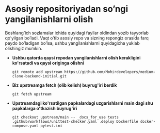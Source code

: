 # Asosiy repositoriyadan so’ngi yangilanishlarni olish

Boshlang’ich sozlamalar ichida quyidagi fayllar oldindan yozib tayyorlab qo’yilgan bo’ladi. Vaqt o’tib asosiy repo va sizning repongiz orasida farq paydo bo’ladigan bo’lsa, ushbu yangilanishlarni quyidagicha yuklab olishingiz mumkin.

- **Ushbu qatorda qaysi repodan yangilanishlarni olish kerakligini ko'rsatadi va qaysi originga olishni**
    ```
    git remote add upstream https://github.com/Mohirdevelopers/medium-clone-backend-initial.git
    ```

- **Biz upstreamga fetch (olib kelish) buyrug'iri berdik**
    ```
    git fetch upstream
    ```

- **Upstreamdagi ko'rsatilgan papkalardagi uzgarishlarni main dagi shu papkalarga o'tkazish buyrug'iri**
   ```
   git checkout upstream/main -- _docs_for_use tests .github/workflows/unittest-checker.yaml .deploy Dockerfile docker-compose.yaml pytest.ini
   ```
